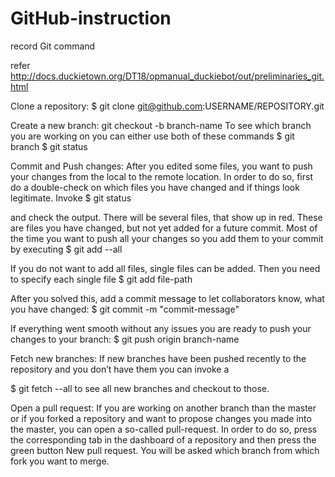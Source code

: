 # GitHub-instruction
record Git command

refer http://docs.duckietown.org/DT18/opmanual_duckiebot/out/preliminaries_git.html

Clone a repository:
$ git clone git@github.com:USERNAME/REPOSITORY.git

Create a new branch:
git checkout -b branch-name
To see which branch you are working on you can either use both of these commands
$ git branch
$ git status

Commit and Push changes:
After you edited some files, you want to push your changes from the local to the remote location. In order to do so, first do a double-check on which files you have changed and if things look legitimate. Invoke
$ git status

and check the output. There will be several files, that show up in red. These are files you have changed, but not yet added for a future commit. Most of the time you want to push all your changes so you add them to your commit by executing
$ git add --all

If you do not want to add all files, single files can be added. Then you need to specify each single file
$ git add file-path

After you solved this, add a commit message to let collaborators know, what you have changed:
$ git commit -m "commit-message"

If everything went smooth without any issues you are ready to push your changes to your branch:
$ git push origin branch-name

Fetch new branches:
If new branches have been pushed recently to the repository and you don’t have them you can invoke a

$ git fetch --all
to see all new branches and checkout to those.

Open a pull request:
If you are working on another branch than the master or if you forked a repository and want to propose changes you made into the master, you can open a so-called pull-request. In order to do so, press the corresponding tab in the dashboard of a repository and then press the green button New pull request. You will be asked which branch from which fork you want to merge.

